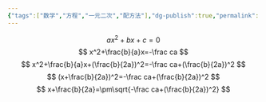 ```yaml
---
{"tags":["数学","方程","一元二次","配方法"],"dg-publish":true,"permalink":"///","dgPassFrontmatter":true}
---
```


$$
ax^2+bx+c=0
$$
$$
x^2+\frac{b}{a}x=-\frac ca
$$
$$
x^2+\frac{b}{a}x+(\frac{b}{2a})^2=-\frac ca+(\frac{b}{2a})^2
$$
$$
(x+\frac{b}{2a})^2=-\frac ca+(\frac{b}{2a})^2
$$
$$
x+\frac{b}{2a}=\pm\sqrt{-\frac ca+(\frac{b}{2a})^2}
$$

